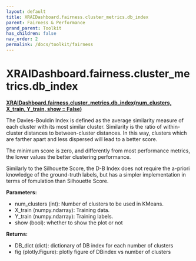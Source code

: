 ```yaml
---
layout: default
title: XRAIDashboard.fairness.cluster_metrics.db_index
parent: Fairness & Performance
grand_parent: Toolkit
has_children: false
nav_order: 2
permalink: /docs/toolkit/fairness
---
```


# XRAIDashboard.fairness.cluster_metrics.db_index
**[XRAIDashboard.fairness.cluster_metrics.db_index(num_clusters, X_train, Y_train, show = False)](https://github.com/gaberamolete/XRAIDashboard/blob/main/fairness/cluster_metrics.py)**


The Davies-Bouldin Index is defined as the average similarity measure of each cluster with its most similar cluster. Similarity is the ratio of within-cluster distances to between-cluster distances. In this way, clusters which are farther apart and less dispersed will lead to a better score.

The minimum score is zero, and differently from most performance metrics, the lower values the better clustering performance.

Similarly to the Silhouette Score, the D-B Index does not require the a-priori knowledge of the ground-truth labels, but has a simpler implementation in terms of fomulation than Silhouette Score.


**Parameters:**
- num_clusters (int): Number of clusters to be used in KMeans.
- X_train (numpy.ndarray): Training data.
- Y_train (numpy.ndarray): Training labels.
- show (bool): whether to show the plot or not

**Returns:**
- DB_dict (dict): dictionary of DB index for each number of clusters
- fig (plotly.Figure): plotly figure of DBindex vs number of clusters

